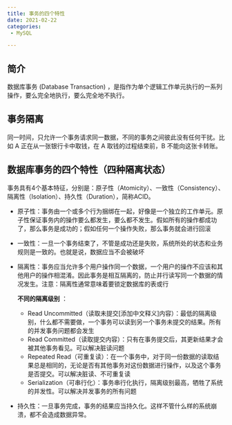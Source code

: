 ```yaml
---
title: 事务的四个特性
date: 2021-02-22
categories:
 - MySQL

---
```


## 简介

数据库事务 (Database Transaction) ，是指作为单个逻辑工作单元执行的一系列操作，要么完全地执行，要么完全地不执行。

## **事务隔离**

同一时间，只允许一个事务请求同一数据，不同的事务之间彼此没有任何干扰。比如 A 正在从一张银行卡中取钱，在 A 取钱的过程结束前，B 不能向这张卡转账。

## **数据库事务的四个特性（四种隔离状态）**

事务具有4个基本特征，分别是：原子性（Atomicity）、一致性（Consistency）、隔离性（Isolation）、持久性（Duration），简称ACID。

- 原子性：事务由一个或多个行为捆绑在一起，好像是一个独立的工作单元。原子性保证事务内的操作要么都发生，要么都不发生。假如所有的操作都成功了，那么事务是成功的；假如任何一个操作失败，那么事务就会进行回滚

- 一致性：一旦一个事务结束了，不管是成功还是失败，系统所处的状态和业务规则是一致的。也就是说，数据应当不会被破坏

- 隔离性：事务应当允许多个用户操作同一个数据，一个用户的操作不应该和其他用户的操作相混淆。因此事务是相互隔离的，防止并行读写同一个数据的情况发生。注意：隔离性通常意味着要锁定数据库的表或行

  **不同的隔离级别** ：

  - Read Uncommitted（读取未提交[添加中文释义]内容）：最低的隔离级别，什么都不需要做，一个事务可以读到另一个事务未提交的结果。所有的并发事务问题都会发生
  - Read Committed（读取提交内容）：只有在事务提交后，其更新结果才会被其他事务看见。可以解决脏读问题
  - Repeated Read（可重复读）：在一个事务中，对于同一份数据的读取结果总是相同的，无论是否有其他事务对这份数据进行操作，以及这个事务是否提交。可以解决脏读、不可重复读
  - Serialization（可串行化）：事务串行化执行，隔离级别最高，牺牲了系统的并发性。可以解决并发事务的所有问题

- 持久性：一旦事务完成，事务的结果应当持久化。这样不管什么样的系统崩溃，都不会造成数据异常。
